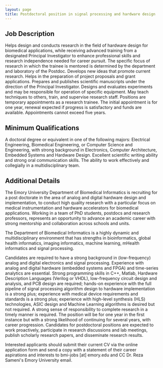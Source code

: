 ```yaml
---
layout: page
title: Postdoctoral position in signal processing and hardware design
---
```

## Job Description
Helps design and conducts research in the field of hardware design for biomedical applications, while receiving advanced training from a designated Principal Investigator to enhance professional skills and research independence needed for career pursuit. The specific focus of research in which the trainee is mentored is determined by the department and laboratory of the Postdoc. Develops new ideas that promote current research. Helps in the preparation of project proposals and grant applications. Prepares and publishes scientific manuscripts under the direction of the Principal Investigator. Designs and evaluates experiments and may be responsible for operation of specific equipment. May teach techniques to others, train, and supervise research staff. Positions are temporary appointments as a research trainee. The initial appointment is for one year, renewal expected if progress is satisfactory and funds are available. Appointments cannot exceed five years.

## Minimum Qualifications
A doctoral degree or equivalent in one of the following majors: Electrical Engineering, Biomedical Engineering, or Computer Science and Engineering, with strong background in Electronics, Computer Architecture, Embedded Systems and Hardware Design. Excellent scientific writing ability and strong oral communication skills. The ability to work effectively and collegially in a multidisciplinary team.

## Additional Details
The Emory University Department of Biomedical Informatics is recruiting for a post doctorate in the area of analog and digital hardware design and implementation, to conduct high quality research with a particular focus on medical instrumentation and hardware accelerators for biomedical applications. Working in a team of PhD students, postdocs and research professors, represents an opportunity to advance an academic career with strong mentorship and collaboration across schools and units. 

The Department of Biomedical Informatics is a highly dynamic and multidisciplinary environment that has strengths in bioinformatics, global health informatics, imaging informatics, machine learning, mHealth informatics and signal processing. 

Candidates are required to have a strong background in (low-frequency) analog and digital electronics and signal processing. Experience with analog and digital hardware (embedded systems and FPGA) and time-series analytics are essential. Strong programming skills in C++, Matlab, Hardware Description Languages (Verilog or VHDL), low-frequency circuit design and analysis, and PCB design are required; hands-on experience with the full pipeline of signal processing algorithm design to hardware implementation is a strong plus; experience with medical device requirements and standards is a strong plus; experience with high-level synthesis (HLS) technologies, ASIC design and Machine Learning algorithms is desired but not required. A strong sense of responsibility to complete research in a timely manner is required. The position will be for one year in the first instance but with a strong likelihood of continuing for several years, with career progression. Candidates for postdoctoral positions are expected to work proactively, participate in research discussions and lab meetings, publish scholarly research papers, and disseminate research results.

Interested applicants should submit their current CV via the online application form and send a copy with a statement of their career aspirations and interests to bmi-jobs [at] emory.edu and CC Dr. Reza Sameni's Emory University email. 
